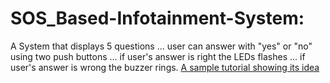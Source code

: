 # SOS_Based-Infotainment-System:
A System that displays 5 questions ... user can answer with "yes" or "no" using two push buttons ... if user's answer is right the LEDs flashes ... if user's answer is wrong the buzzer rings.
<a href="https://drive.google.com/file/d/1Lb8YYP8ioL9wJLaM-g5fPX3hyLvVwFfx/view?usp=sharing">A sample tutorial showing its idea</a>
